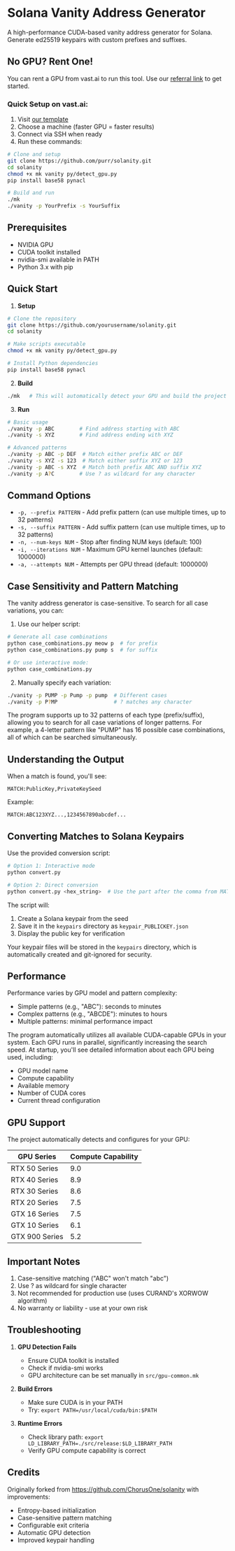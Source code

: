 # Solana Vanity Address Generator

A high-performance CUDA-based vanity address generator for Solana. Generate ed25519 keypairs with custom prefixes and suffixes.

## No GPU? Rent One!

You can rent a GPU from vast.ai to run this tool. Use our [referral link](https://cloud.vast.ai/?ref_id=195874) to get started.

### Quick Setup on vast.ai:

1. Visit [our template](<https://cloud.vast.ai/?ref_id=195874&creator_id=195874&name=NVIDIA%20CUDA%20(Ubuntu)%20edited>)
2. Choose a machine (faster GPU = faster results)
3. Connect via SSH when ready
4. Run these commands:

```bash
# Clone and setup
git clone https://github.com/purr/solanity.git
cd solanity
chmod +x mk vanity py/detect_gpu.py
pip install base58 pynacl

# Build and run
./mk
./vanity -p YourPrefix -s YourSuffix
```

## Prerequisites

- NVIDIA GPU
- CUDA toolkit installed
- nvidia-smi available in PATH
- Python 3.x with pip

## Quick Start

1. **Setup**

```bash
# Clone the repository
git clone https://github.com/yourusername/solanity.git
cd solanity

# Make scripts executable
chmod +x mk vanity py/detect_gpu.py

# Install Python dependencies
pip install base58 pynacl
```

2. **Build**

```bash
./mk   # This will automatically detect your GPU and build the project
```

3. **Run**

```bash
# Basic usage
./vanity -p ABC        # Find address starting with ABC
./vanity -s XYZ        # Find address ending with XYZ

# Advanced patterns
./vanity -p ABC -p DEF  # Match either prefix ABC or DEF
./vanity -s XYZ -s 123  # Match either suffix XYZ or 123
./vanity -p ABC -s XYZ  # Match both prefix ABC AND suffix XYZ
./vanity -p A?C        # Use ? as wildcard for any character
```

## Command Options

- `-p, --prefix PATTERN` - Add prefix pattern (can use multiple times, up to 32 patterns)
- `-s, --suffix PATTERN` - Add suffix pattern (can use multiple times, up to 32 patterns)
- `-n, --num-keys NUM` - Stop after finding NUM keys (default: 100)
- `-i, --iterations NUM` - Maximum GPU kernel launches (default: 1000000)
- `-a, --attempts NUM` - Attempts per GPU thread (default: 1000000)

## Case Sensitivity and Pattern Matching

The vanity address generator is case-sensitive. To search for all case variations, you can:

1. Use our helper script:

```bash
# Generate all case combinations
python case_combinations.py meow p  # for prefix
python case_combinations.py pump s  # for suffix

# Or use interactive mode:
python case_combinations.py
```

2. Manually specify each variation:

```bash
./vanity -p PUMP -p Pump -p pump  # Different cases
./vanity -p P?MP                  # ? matches any character
```

The program supports up to 32 patterns of each type (prefix/suffix), allowing you to search for all case variations of longer patterns. For example, a 4-letter pattern like "PUMP" has 16 possible case combinations, all of which can be searched simultaneously.

## Understanding the Output

When a match is found, you'll see:

```
MATCH:PublicKey,PrivateKeySeed
```

Example:

```
MATCH:ABC123XYZ...,1234567890abcdef...
```

## Converting Matches to Solana Keypairs

Use the provided conversion script:

```bash
# Option 1: Interactive mode
python convert.py

# Option 2: Direct conversion
python convert.py <hex_string>  # Use the part after the comma from MATCH
```

The script will:

1. Create a Solana keypair from the seed
2. Save it in the `keypairs` directory as `keypair_PUBLICKEY.json`
3. Display the public key for verification

Your keypair files will be stored in the `keypairs` directory, which is automatically created and git-ignored for security.

## Performance

Performance varies by GPU model and pattern complexity:

- Simple patterns (e.g., "ABC"): seconds to minutes
- Complex patterns (e.g., "ABCDE"): minutes to hours
- Multiple patterns: minimal performance impact

The program automatically utilizes all available CUDA-capable GPUs in your system. Each GPU runs in parallel, significantly increasing the search speed. At startup, you'll see detailed information about each GPU being used, including:

- GPU model name
- Compute capability
- Available memory
- Number of CUDA cores
- Current thread configuration

## GPU Support

The project automatically detects and configures for your GPU:

| GPU Series     | Compute Capability |
| -------------- | ------------------ |
| RTX 50 Series  | 9.0                |
| RTX 40 Series  | 8.9                |
| RTX 30 Series  | 8.6                |
| RTX 20 Series  | 7.5                |
| GTX 16 Series  | 7.5                |
| GTX 10 Series  | 6.1                |
| GTX 900 Series | 5.2                |

## Important Notes

1. Case-sensitive matching ("ABC" won't match "abc")
2. Use ? as wildcard for single character
3. Not recommended for production use (uses CURAND's XORWOW algorithm)
4. No warranty or liability - use at your own risk

## Troubleshooting

1. **GPU Detection Fails**

   - Ensure CUDA toolkit is installed
   - Check if nvidia-smi works
   - GPU architecture can be set manually in `src/gpu-common.mk`

2. **Build Errors**

   - Make sure CUDA is in your PATH
   - Try: `export PATH=/usr/local/cuda/bin:$PATH`

3. **Runtime Errors**
   - Check library path: `export LD_LIBRARY_PATH=./src/release:$LD_LIBRARY_PATH`
   - Verify GPU compute capability is correct

## Credits

Originally forked from https://github.com/ChorusOne/solanity with improvements:

- Entropy-based initialization
- Case-sensitive pattern matching
- Configurable exit criteria
- Automatic GPU detection
- Improved keypair handling

